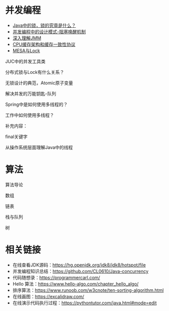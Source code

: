 # 并发编程

- [Java中的锁，锁的究竟是什么？](https://github.com/jycoast/course/blob/main/%E5%B9%B6%E5%8F%91%E7%BC%96%E7%A8%8B/Java%E4%B8%AD%E7%9A%84%E9%94%81%EF%BC%8C%E9%94%81%E7%9A%84%E7%A9%B6%E7%AB%9F%E6%98%AF%E4%BB%80%E4%B9%88.md)
- [并发编程中的设计模式-阻塞唤醒机制](https://github.com/jycoast/course/blob/main/%E5%B9%B6%E5%8F%91%E7%BC%96%E7%A8%8B/%E5%B9%B6%E5%8F%91%E7%BC%96%E7%A8%8B%E4%B8%AD%E7%9A%84%E8%AE%BE%E8%AE%A1%E6%A8%A1%E5%BC%8F-%E9%98%BB%E5%A1%9E%E5%94%A4%E9%86%92%E6%9C%BA%E5%88%B6.md)
- [深入理解JMM](https://github.com/jycoast/course/blob/main/%E5%B9%B6%E5%8F%91%E7%BC%96%E7%A8%8B/%E6%B7%B1%E5%85%A5%E7%90%86%E8%A7%A3JMM.md)
- [CPU缓存架构和缓存一致性协议](https://github.com/jycoast/course/blob/main/%E5%B9%B6%E5%8F%91%E7%BC%96%E7%A8%8B/CPU%E7%BC%93%E5%AD%98%E6%9E%B6%E6%9E%84%E5%92%8C%E7%BC%93%E5%AD%98%E4%B8%80%E8%87%B4%E6%80%A7%E5%8D%8F%E8%AE%AE.md)
- [MESA与Lock](https://github.com/jycoast/course/blob/main/%E5%B9%B6%E5%8F%91%E7%BC%96%E7%A8%8B/MESA%E4%B8%8ELock.md)

JUC中的并发工具类

分布式锁与Lock有什么关系？

无锁设计的典范，Atomic原子变量

解决并发的万能钥匙-队列

Spring中是如何使用多线程的？

工作中如何使用多线程？



补充内容：

final关键字

从操作系统层面理解Java中的线程

# 算法

算法导论

数组

链表

栈与队列

树

# 相关链接
- 在线查看JDK源码：https://hg.openjdk.org/jdk8/jdk8/hotspot/file
- 并发编程知识总结：https://github.com/CL0610/Java-concurrency
- 代码随想录：https://programmercarl.com/
- Hello 算法：https://www.hello-algo.com/chapter_hello_algo/
- 排序算法：https://www.runoob.com/w3cnote/ten-sorting-algorithm.html
- 在线画图：https://excalidraw.com/
- 在线演示代码执行过程：https://pythontutor.com/java.html#mode=edit
